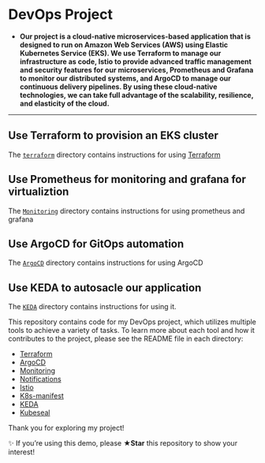  # DevOps Project 

- **Our project is a cloud-native microservices-based application that is designed to run on Amazon Web Services (AWS) using Elastic Kubernetes Service (EKS). We use Terraform to manage our infrastructure as code, Istio to provide advanced traffic management and security features for our microservices, Prometheus and Grafana to monitor our distributed systems, and ArgoCD to manage our continuous delivery pipelines. By using these cloud-native technologies, we can take full advantage of the scalability, resilience, and elasticity of the cloud.**
______

## Use Terraform to provision an EKS cluster

The [`terraform`](./Terraform) directory contains instructions for using [Terraform](https://www.terraform.io/intro) 

## Use Prometheus for monitoring and grafana for virtualiztion

The [`Monitoring`](./Monitoring) directory contains instructions for using prometheus and grafana

## Use ArgoCD for GitOps automation 

The [`ArgoCD`](./ArgoCD) directory contains instructions for using ArgoCD

## Use KEDA to autosacle our application

The [`KEDA`](./KEDA/) directory contains instructions for using it.



This repository contains code for my DevOps project, which utilizes multiple tools to achieve a variety of tasks. To learn more about each tool and how it contributes to the project, please see the README file in each directory:

- [Terraform](./Terraform/README.md)
- [ArgoCD](./ArgoCD/README.md)
- [Monitoring](./Monitoring/README.md)
- [Notifications](./Monitoring/notifications/README.md)
- [Istio](./Istio%20manifests/README.md)
- [K8s-manifest](./kubernetes/README.md)
- [KEDA](./KEDA/README.md)
- [Kubeseal](https://github.com/mmelmesary/DevOps-Project/tree/master/Monitoring#step-2)



Thank you for exploring my project!


✨ If you’re using this demo, please **★Star** this repository to show your interest!